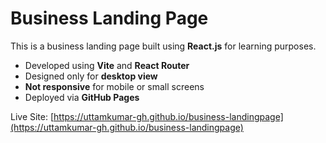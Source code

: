 # Business Landing Page

This is a business landing page built using **React.js** for learning purposes.

- Developed using **Vite** and **React Router**
- Designed only for **desktop view**
- **Not responsive** for mobile or small screens
- Deployed via **GitHub Pages**

Live Site: [https://uttamkumar-gh.github.io/business-landingpage](https://uttamkumar-gh.github.io/business-landingpage)
